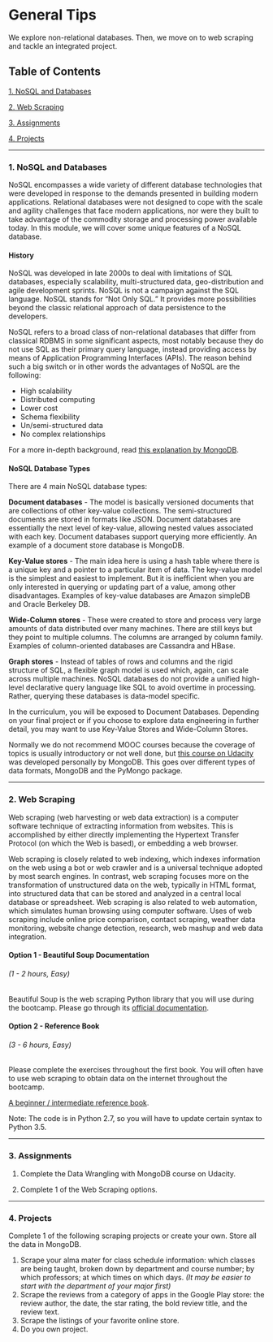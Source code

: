 # General Tips

We explore non-relational databases. Then, we move on to web scraping and tackle an integrated project.

## Table of Contents
[1. NoSQL and Databases](#section-a)

[2. Web Scraping](#section-b)

[3. Assignments](#section-c)

[4. Projects](#section-d)

---

### <a name="section-a"></a>1. NoSQL and Databases

NoSQL encompasses a wide variety of different database technologies that were developed in response to the demands presented in building modern applications. Relational databases were not designed to cope with the scale and agility challenges that face modern applications, nor were they built to take advantage of the commodity storage and processing power available today. In this module, we will cover some unique features of a NoSQL database.

#### History
NoSQL was developed in late 2000s to deal with limitations of SQL databases, especially scalability, multi-structured data, geo-distribution and agile development sprints. NoSQL is not a campaign against the SQL language. NoSQL stands for “Not Only SQL.” It provides more possibilities beyond the classic relational approach of data persistence to the developers.

NoSQL refers to a broad class of non-relational databases that differ from classical RDBMS in some significant aspects, most notably because they do not use SQL as their primary query language, instead providing access by means of Application Programming Interfaces (APIs).
The reason behind such a big switch or in other words the advantages of NoSQL are the following:

- High scalability
- Distributed computing
- Lower cost
- Schema flexibility
- Un/semi-structured data
- No complex relationships

For a more in-depth background, read [this explanation by MongoDB](https://www.mongodb.com/nosql-explained).

#### NoSQL Database Types
There are 4 main NoSQL database types:

**Document databases** - The model is basically versioned documents that are collections of other key-value collections. The semi-structured documents are stored in formats like JSON. Document databases are essentially the next level of key-value, allowing nested values associated with each key. Document databases support querying more efficiently. An example of a document store database is MongoDB.

**Key-Value stores** - The main idea here is using a hash table where there is a unique key and a pointer to a particular item of data. The key-value model is the simplest and easiest to implement. But it is inefficient when you are only interested in querying or updating part of a value, among other disadvantages. Examples of key-value databases are Amazon simpleDB and Oracle Berkeley DB.

**Wide-Column stores** - These were created to store and process very large amounts of data distributed over many machines. There are still keys but they point to multiple columns. The columns are arranged by column family. Examples of column-oriented databases are Cassandra and HBase.

**Graph stores** - Instead of tables of rows and columns and the rigid structure of SQL, a flexible graph model is used which, again, can scale across multiple machines. NoSQL databases do not provide a unified high-level declarative query language like SQL to avoid overtime in processing. Rather, querying these databases is data-model specific.

In the curriculum, you will be exposed to Document Databases. Depending on your final project or if you choose to explore data engineering in further detail, you may want to use Key-Value Stores and Wide-Column Stores.

Normally we do not recommend MOOC courses because the coverage of topics is usually introductory or not well done, but [this course on Udacity](https://www.udacity.com/course/data-wrangling-with-mongodb--ud032) was developed personally by MongoDB. This goes over different types of data formats, MongoDB and the PyMongo package.

---

### <a name="section-b"></a>2. Web Scraping

Web scraping (web harvesting or web data extraction) is a computer software technique of extracting information from websites. This is accomplished by either directly implementing the Hypertext Transfer Protocol (on which the Web is based), or embedding a web browser.

Web scraping is closely related to web indexing, which indexes information on the web using a bot or web crawler and is a universal technique adopted by most search engines. In contrast, web scraping focuses more on the transformation of unstructured data on the web, typically in HTML format, into structured data that can be stored and analyzed in a central local database or spreadsheet. Web scraping is also related to web automation, which simulates human browsing using computer software. Uses of web scraping include online price comparison, contact scraping, weather data monitoring, website change detection, research, web mashup and web data integration.

#### Option 1 - Beautiful Soup Documentation
###### (1 - 2 hours, Easy)

Beautiful Soup is the web scraping Python library that you will use during the bootcamp. Please go through its [official documentation](https://www.crummy.com/software/BeautifulSoup/bs4/doc).

#### Option 2 - Reference Book
###### (3 - 6 hours, Easy)

Please complete the exercises throughout the first book. You will often have to use web scraping to obtain data on the internet throughout the bootcamp.

[A beginner / intermediate reference book](https://s3.amazonaws.com/ds-foundations/resources/web_scraping_with_python.pdf).

Note: The code is in Python 2.7, so you will have to update certain syntax to Python 3.5.

---

### <a name="section-c"></a>3. Assignments

1. Complete the Data Wrangling with MongoDB course on Udacity.

2. Complete 1 of the Web Scraping options. 

---

### <a name="section-d"></a>4. Projects

Complete 1 of the following scraping projects or create your own. Store all the data in MongoDB.

1. Scrape your alma mater for class schedule information: which classes are being taught, broken down by department and course number; by which professors; at which times on which days. *(It may be easier to start with the department of your major first)*
2. Scrape the reviews from a category of apps in the Google Play store: the review author, the date, the star rating, the bold review title, and the review text.
3. Scrape the listings of your favorite online store.
4. Do you own project.
